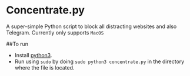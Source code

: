 # Concentrate.py
A super-simple Python script to block all distracting websites and also Telegram. Currently only supports `MacOS`


##To run
- Install [python3]([https://markdownlivepreview.com/](https://www.python.org/downloads/macos/)).
- Run using `sudo` by doing `sudo python3 concentrate.py` in the directory where the file is located.
